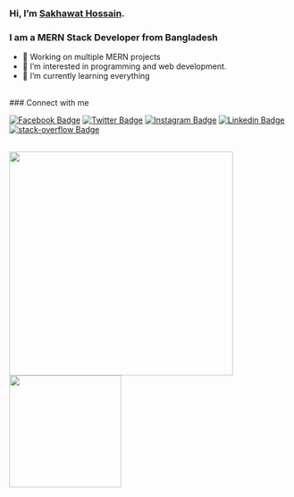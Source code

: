 ###  Hi, I’m [Sakhawat Hossain](https://drive.google.com/file/d/1BzpVoR3OadSYNQVzQEF8bMCx-N44GBnI/view).
### I am a MERN Stack Developer from Bangladesh
- 🔭 Working on multiple MERN projects
- 👀 I’m interested in programming and web development.
- 🌱 I’m currently learning everything

<br />
### Connect with me

[![Facebook Badge](https://img.shields.io/badge/Facebook-1877F2?style=for-the-badge&logo=facebook&logoColor=white)](https://facebook.com/shshakib2001)
[![Twitter Badge](https://img.shields.io/badge/Twitter-1DA1F2?style=for-the-badge&logo=twitter&logoColor=white)](https://twitter.com/imshshakib)
[![Instagram Badge](https://img.shields.io/badge/Instagram-E4405F?style=for-the-badge&logo=instagram&logoColor=white)](https://instagram.com/shshakib2001)
[![Linkedin Badge](https://img.shields.io/badge/LinkedIn-0077B5?style=for-the-badge&logo=linkedin&logoColor=white)](https://www.linkedin.com/in/shjsdev)
[![stack-overflow Badge](https://img.shields.io/badge/stack%20overflow-FE7A16?logo=stack-overflow&logoColor=white&style=for-the-badge)](https://stackoverflow.com/users/15192019/sakhawat-hossain)
<br />
<br />
<div>
<a href="https://github.com/sakhawat9/github-readme-stats">
  <img width="400px" align="center" src="https://github-readme-stats.vercel.app/api?username=sakhawat9&theme=github_dark&show_icons=true)](https://github.com/preetiParyani/github-readme-stats)" />
</a>
<a href="https://github.com/sakhawat9/convoychat">
  <img height="200px" align="center" src="https://github-readme-stats.vercel.app/api/top-langs/?username=sakhawat9&theme=github_dark&layout=compact)](https://github.com/anuraghazra/github-readme-stats" />
</a>
</div>
